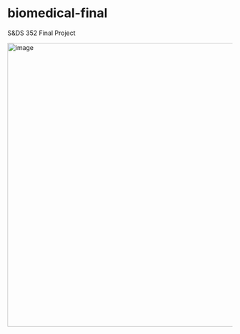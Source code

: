 # biomedical-final
S&amp;DS 352 Final Project

<img width="636" alt="image" src="https://user-images.githubusercontent.com/53877501/232543489-d6c23987-55b7-4d53-a4fb-39bb87cf3d25.png">
